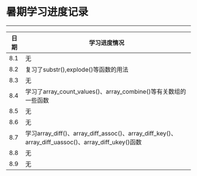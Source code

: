 # 暑期学习进度记录

****
	
|日期|学习进度情况|
|---|---
|8.1|无   
|8.2|复习了substr(),explode()等函数的用法    
|8.3|无  
|8.4|学习了array_count_values()、array_combine()等有关数组的一些函数      
|8.5|无  
|8.6|无  
|8.7|学习array_diff()、array_diff_assoc()、array_diff_key()、array_diff_uassoc()、array_diff_ukey()函数
|8.8|无  
|8.9|无  
